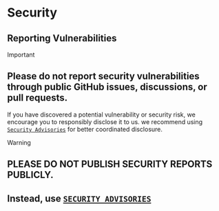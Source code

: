 # Security

## Reporting Vulnerabilities

> [!IMPORTANT]
>
> ## Please do not report security vulnerabilities through public GitHub issues, discussions, or pull requests.

If you have discovered a potential vulnerability or security risk, we encourage you to responsibly disclose it to us.
we recommend using [`Security Advisories`](/../../security/advisories/new) for better coordinated disclosure.

> [!WARNING]
>
> ## PLEASE DO NOT PUBLISH SECURITY REPORTS PUBLICLY.
>
> ## Instead, use [`SECURITY ADVISORIES`](/../../security/advisories/new)
